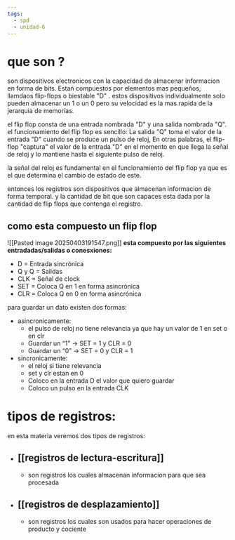 ```yaml
---
tags:
  - spd
  - unidad-6
---
```

# que son ?

son dispositivos electronicos con la capacidad de almacenar informacion en forma de bits. Estan compuestos por elementos mas pequeños, llamdaos flip-flops o biestable "D" . estos dispositivos individualmente solo pueden almacenar un 1 o un 0 pero su velocidad es la mas rapida de la jerarquia de memorias.

el flip flop consta de una entrada nombrada "D" y una salida nombrada "Q". el funcionamiento del flip flop es sencillo: La salida "Q" toma el valor de la entrada "D" cuando se produce un pulso de reloj, En otras palabras, el flip-flop "captura" el valor de la entrada "D" en el momento en que llega la señal de reloj y lo mantiene hasta el siguiente pulso de reloj.

la señal del reloj es fundamental en el funcionamiento del flip flop  ya que es el que determina el cambio de estado de este.

entonces los registros son dispositivos que almacenan informacion de forma temporal. y la cantidad de bit que son capaces esta dada por la cantidad de flip flops que contenga el registro.

## como esta compuesto un flip flop
![[Pasted image 20250403191547.png]]
**esta compuesto por las siguientes entradadas/salidas o conesxiones:** 
- D = Entrada sincrónica 
- Q y Q = Salidas 
- CLK = Señal de clock 
- SET = Coloca Q en 1 en forma asincrónica 
- CLR = Coloca Q en 0 en forma asincrónica

para guardar un dato existen dos formas:
- asincronicamente:
	- el pulso de reloj no tiene relevancia ya que hay un valor de 1 en set o en clr
	- Guardar un “1” → SET = 1 y CLR = 0
	- Guardar un “0” → SET = 0 y CLR = 1
- sincronicamente:
	- el reloj si tiene relevancia
	- set y clr estan en 0
	- Coloco en la entrada D el valor que quiero guardar
	- Coloco un pulso en la entrada CLK


# tipos de registros:

en esta materia veremos dos tipos de registros:
- ## [[registros de lectura-escritura]]
	-  son registros los cuales almacenan informacion para que sea procesada
- ## [[registros de desplazamiento]]
	- son registros los cuales son usados para hacer operaciones de producto y cociente